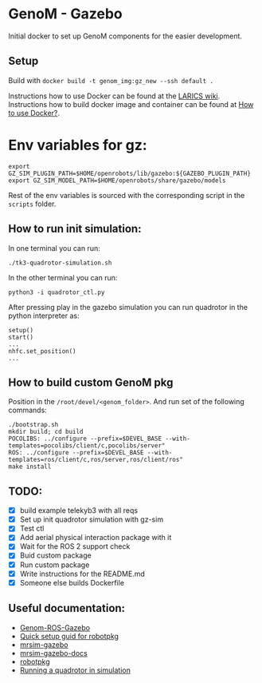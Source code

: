 # GenoM - Gazebo

Initial docker to set up GenoM components for the easier development.

## Setup
Build with `docker build -t genom_img:gz_new --ssh default .`

Instructions how to use Docker can be found at the [LARICS wiki](https://github.com/larics/docker_files/wiki). 
Instructions how to build docker image and container can be found at [How to use Docker?](https://github.com/larics/docker_files/wiki/3.-Usage). 

# Env variables for gz: 

```
export GZ_SIM_PLUGIN_PATH=$HOME/openrobots/lib/gazebo:${GAZEBO_PLUGIN_PATH}
export GZ_SIM_MODEL_PATH=$HOME/openrobots/share/gazebo/models
```

Rest of the env variables is sourced with the corresponding script in the `scripts` folder. 

## How to run init simulation:

In one terminal you can run:
```
./tk3-quadrotor-simulation.sh
```

In the other terminal you can run:
```
python3 -i quadrotor_ctl.py
```

After pressing play in the gazebo simulation you can run
quadrotor in the python interpreter as:
```
setup()
start()
...
nhfc.set_position()
...
```

## How to build custom GenoM pkg

Position in the `/root/devel/<genom_folder>`. And run set of the following commands:
```
./bootstrap.sh
mkdir build; cd build
POCOLIBS: ../configure --prefix=$DEVEL_BASE --with-templates=pocolibs/client/c,pocolibs/server"
ROS: ../configure --prefix=$DEVEL_BASE --with-templates=ros/client/c,ros/server,ros/client/ros"
make install
```

## TODO:
- [x] build example telekyb3 with all reqs
- [x] Set up init quadrotor simulation with gz-sim
- [x] Test ctl
- [x] Add aerial physical interaction package with it
- [x] Wait for the ROS 2 support check
- [x] Buid custom package
- [x] Run custom package
- [x] Write instructions for the README.md
- [x] Someone else builds Dockerfile

## Useful documentation:
- [Genom-ROS-Gazebo](https://homepages.laas.fr/felix/files/tp.pdf)
- [Quick setup guid for robotpkg](http://robotpkg.openrobots.org/install.html)
- [mrsim-gazebo](https://git.openrobots.org/projects/mrsim-gazebo)
- [mrsim-gazebo-docs](https://git.openrobots.org/projects/mrsim-gazebo/pages/README)
- [robotpkg](https://git.openrobots.org/projects/telekyb3/pages/software/install/robotpkg)
- [Running a quadrotor in simulation](https://git.openrobots.org/projects/telekyb3/pages/software/run/quadrotor-simulation)
